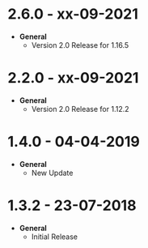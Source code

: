 # 2.6.0 - xx-09-2021
- **General**
    - Version 2.0 Release for 1.16.5

# 2.2.0 - xx-09-2021
- **General**
    - Version 2.0 Release for 1.12.2

# 1.4.0 - 04-04-2019
- **General**
    - New Update

# 1.3.2 - 23-07-2018
- **General**
    - Initial Release